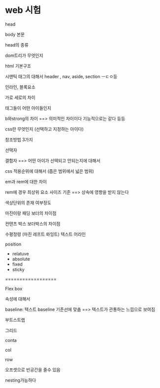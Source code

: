 # web 시험

head 

body 본문

head의 종류



dom트리가 무엇인지



html 기본구조



시맨틱 태그의 대해서 header , nav, aside, section ㅡㄷㅇ등



인라인, 블록요소

가로 세로의 차이



태그들이 어떤 아이들인지

b와strong의 차이 ==> 의미적인 차이이다 기능적으로는 같다 등등



css란 무엇인지 (선택하고 지정하는 아이다)

참조방법 3가지





선택자

결합자 ==> 어떤 아이가 선택되고 안되는지에 대해서



css 적용순위에 대해서  (좁은 범위에서 넓은 범위)



em과 rem에 대한 차이

 rem에 경우 최상위 요소 사이즈 기준 ==> 상속에 영향을 받지 않는다



색상단위의 존재 여부정도 



마진이랑 패딩 보더의 차이점



컨탠츠 박스 보더박스의 차이점



수평정령 (마진 레프트 롸잉트) 텍스트 어라인



position

- relatuve
- absolute
- fixed
- sticky

==================



Flex box

속성에 대해서



baseline: 텍스트 baseline  기준선에 맞춤 ==>  텍스트가 관통하는 느낌으로 보여짐



부트스트랩

그리드

conta

col

row



오프셋으로 빈공간을 줄수 있음

nesting가능하다























































